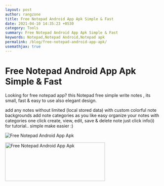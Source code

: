 ```yaml
---
layout: post
author: rangzone
title: Free Notepad Android App Apk Simple & Fast
date: 2021-04-10 14:35:23 +0530
category: Tools
summary: Free Notepad Android App Apk Simple & Fast
keywords: Notepad,Notepad Android,Notepad apk
permalink: /blog/free-notepad-android-app-apk/
usemathjax: true
---
```

# Free Notepad Android App Apk Simple & Fast
Looking for free notepad app? this Notepad free simple write notes , its small, fast & easy to use also elegant design.

add any notes without limited (local stored data) with custom colorful note backgrounds
add note categories as you like
easy organize your notes with categories
one click create, view, edit, save & delete note
just click info(i) for tutorial.. simple make easier :)

![Free Notepad Android App Apk](https://i.ibb.co/BfMRfLG/web.png)

<a href="https://play.google.com/store/apps/details?id=rz.notepad.free" target="_blank"><img alt="Free Notepad Android App Apk" src="https://i.ibb.co/nnQBHcj/google-play-badge.png" width="323" height="125"></a>
